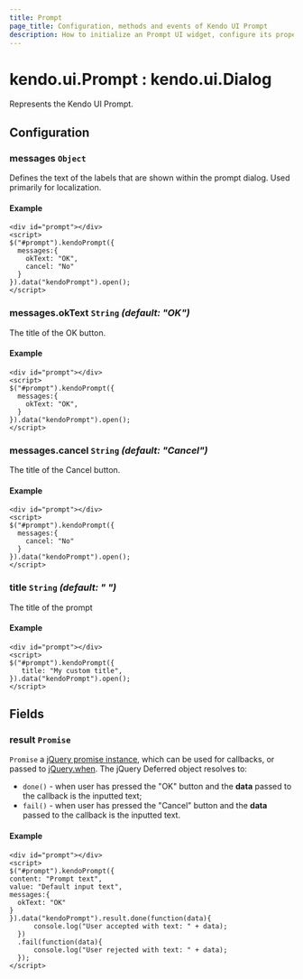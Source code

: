 ```yaml
---
title: Prompt
page_title: Configuration, methods and events of Kendo UI Prompt
description: How to initialize an Prompt UI widget, configure its properties and open it.
---
```


# kendo.ui.Prompt : kendo.ui.Dialog

Represents the Kendo UI Prompt.

## Configuration

### messages `Object`

Defines the text of the labels that are shown within the prompt dialog. Used primarily for localization.

#### Example

    <div id="prompt"></div>
    <script>
    $("#prompt").kendoPrompt({
      messages:{
        okText: "OK",
        cancel: "No"
      }
    }).data("kendoPrompt").open();
    </script>

### messages.okText `String` *(default: "OK")*

The title of the OK button.

#### Example

    <div id="prompt"></div>
    <script>
    $("#prompt").kendoPrompt({
      messages:{
        okText: "OK",
      }
    }).data("kendoPrompt").open();
    </script>

### messages.cancel `String` *(default: "Cancel")*

The title of the Cancel button.

#### Example

    <div id="prompt"></div>
    <script>
    $("#prompt").kendoPrompt({
      messages:{
        cancel: "No"
      }
    }).data("kendoPrompt").open();
    </script>
### title `String` *(default: " ")*

The title of the prompt

#### Example

    <div id="prompt"></div>
    <script>
    $("#prompt").kendoPrompt({
       title: "My custom title",
    }).data("kendoPrompt").open();
    </script>

## Fields

### result `Promise`

`Promise` a [jQuery promise instance](http://api.jquery.com/Types/#Promise), which can be used for callbacks, or passed to [jQuery.when](http://api.jquery.com/jQuery.when/). The jQuery Deferred object resolves to:

* `done()` - when user has pressed the "OK" button and the **data** passed to the callback is the inputted text;
* `fail()` - when user has pressed the "Cancel" button and the **data** passed to the callback is the inputted text.

#### Example

    <div id="prompt"></div>
    <script>
    $("#prompt").kendoPrompt({
    content: "Prompt text",
    value: "Default input text",
    messages:{
      okText: "OK"
    }
    }).data("kendoPrompt").result.done(function(data){
          console.log("User accepted with text: " + data);
      })
      .fail(function(data){
          console.log("User rejected with text: " + data);
      });
    </script>
